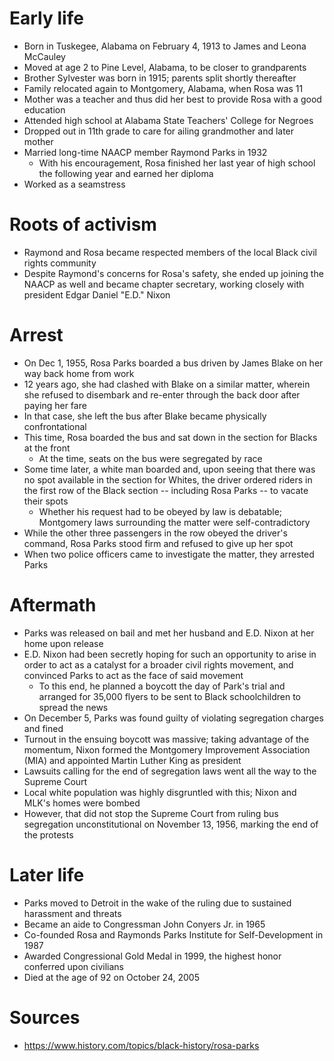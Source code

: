 # Early life

- Born in Tuskegee, Alabama on February 4, 1913 to James and Leona McCauley
- Moved at age 2 to Pine Level, Alabama, to be closer to grandparents
- Brother Sylvester was born in 1915; parents split shortly thereafter
- Family relocated again to Montgomery, Alabama, when Rosa was 11
- Mother was a teacher and thus did her best to provide Rosa with a good education
- Attended high school at Alabama State Teachers' College for Negroes
- Dropped out in 11th grade to care for ailing grandmother and later mother
- Married long-time NAACP member Raymond Parks in 1932
	- With his encouragement, Rosa finished her last year of high school the following year and earned her diploma
- Worked as a seamstress

# Roots of activism

- Raymond and Rosa became respected members of the local Black civil rights community
- Despite Raymond's concerns for Rosa's safety, she ended up joining the NAACP as well and became chapter secretary, working closely with president Edgar Daniel "E.D." Nixon

# Arrest

- On Dec 1, 1955, Rosa Parks boarded a bus driven by James Blake on her way back home from work
- 12 years ago, she had clashed with Blake on a similar matter, wherein she refused to disembark and re-enter through the back door after paying her fare
- In that case, she left the bus after Blake became physically confrontational
- This time, Rosa boarded the bus and sat down in the section for Blacks at the front
	- At the time, seats on the bus were segregated by race
- Some time later, a white man boarded and, upon seeing that there was no spot available in the section for Whites, the driver ordered riders in the first row of the Black section -- including Rosa Parks -- to vacate their spots
	- Whether his request had to be obeyed by law is debatable; Montgomery laws surrounding the matter were self-contradictory
- While the other three passengers in the row obeyed the driver's command, Rosa Parks stood firm and refused to give up her spot
- When two police officers came to investigate the matter, they arrested Parks

# Aftermath

- Parks was released on bail and met her husband and E.D. Nixon at her home upon release
- E.D. Nixon had been secretly hoping for such an opportunity to arise in order to act as a catalyst for a broader civil rights movement, and convinced Parks to act as the face of said movement
	- To this end, he planned a boycott the day of Park's trial and arranged for 35,000 flyers to be sent to Black schoolchildren to spread the news
- On December 5, Parks was found guilty of violating segregation charges and fined
- Turnout in the ensuing boycott was massive; taking advantage of the momentum, Nixon formed the Montgomery Improvement Association (MIA) and appointed Martin Luther King as president
- Lawsuits calling for the end of segregation laws went all the way to the Supreme Court
- Local white population was highly disgruntled with this; Nixon and MLK's homes were bombed
- However, that did not stop the Supreme Court from ruling bus segregation unconstitutional on November 13, 1956, marking the end of the protests 

# Later life

- Parks moved to Detroit in the wake of the ruling due to sustained harassment and threats
- Became an aide to Congressman John Conyers Jr. in 1965
- Co-founded Rosa and Raymonds Parks Institute for Self-Development in 1987
- Awarded Congressional Gold Medal in 1999, the highest honor conferred upon civilians
- Died at the age of 92 on October 24, 2005

# Sources

- https://www.history.com/topics/black-history/rosa-parks